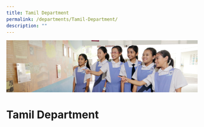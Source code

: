 ```yaml
---
title: Tamil Department
permalink: /departments/Tamil-Department/
description: ""
---
```

![](/images/Departments.jpg)

Tamil Department
================


